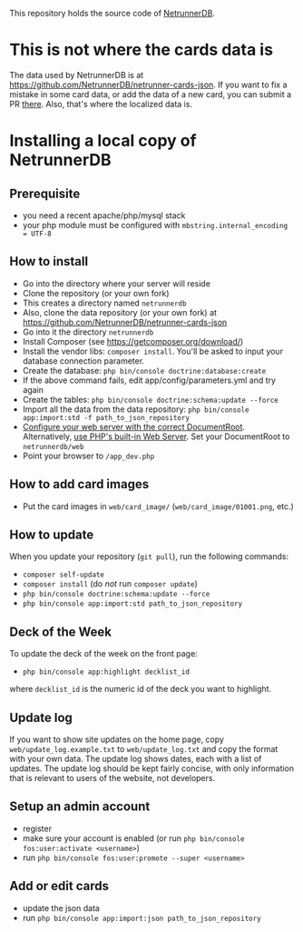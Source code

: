 This repository holds the source code of [NetrunnerDB](https://netrunnerdb.com).

# This is not where the cards data is

The data used by NetrunnerDB is at https://github.com/NetrunnerDB/netrunner-cards-json. If you want to fix a mistake in some card data, or add the data of a new card, you can submit a PR [there](https://github.com/Alsciende/netrunner-cards-json/pulls). Also, that's where the localized data is.

# Installing a local copy of NetrunnerDB

## Prerequisite

- you need a recent apache/php/mysql stack
- your php module must be configured with `mbstring.internal_encoding = UTF-8`

## How to install

- Go into the directory where your server will reside
- Clone the repository (or your own fork)
- This creates a directory named `netrunnerdb`
- Also, clone the data repository (or your own fork) at https://github.com/NetrunnerDB/netrunner-cards-json
- Go into it the directory `netrunnerdb`
- Install Composer (see https://getcomposer.org/download/)
- Install the vendor libs: `composer install`. You'll be asked to input your database connection parameter.
- Create the database: `php bin/console doctrine:database:create`
- If the above command fails, edit app/config/parameters.yml and try again
- Create the tables: `php bin/console doctrine:schema:update --force`
- Import all the data from the data repository: `php bin/console app:import:std -f path_to_json_repository`
- [Configure your web server with the correct DocumentRoot](http://symfony.com/doc/current/cookbook/configuration/web_server_configuration.html). Alternatively, [use PHP's built-in Web Server](http://symfony.com/doc/current/cookbook/web_server/built_in.html). Set your DocumentRoot to `netrunnerdb/web`
- Point your browser to `/app_dev.php`

## How to add card images

- Put the card images in `web/card_image/` (`web/card_image/01001.png`, etc.)

## How to update

When you update your repository (`git pull`), run the following commands:

- `composer self-update`
- `composer install` (do *not* run `composer update`)
- `php bin/console doctrine:schema:update --force`
- `php bin/console app:import:std path_to_json_repository`

## Deck of the Week

To update the deck of the week on the front page:

- `php bin/console app:highlight decklist_id`

where `decklist_id` is the numeric id of the deck you want to highlight.

## Update log

If you want to show site updates on the home page, copy `web/update_log.example.txt` to `web/update_log.txt` and copy the format with your own data. The update log shows dates, each with a list of updates. The update log should be kept fairly concise, with only information that is relevant to users of the website, not developers.

## Setup an admin account

- register
- make sure your account is enabled (or run `php bin/console fos:user:activate <username>`)
- run `php bin/console fos:user:promote --super <username>`

## Add or edit cards

- update the json data
- run `php bin/console app:import:json path_to_json_repository`
